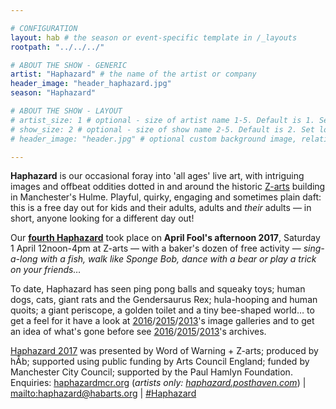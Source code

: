 ```yaml
---

# CONFIGURATION
layout: hab # the season or event-specific template in /_layouts
rootpath: "../../../"

# ABOUT THE SHOW - GENERIC
artist: "Haphazard" # the name of the artist or company
header_image: "header_haphazard.jpg"   
season: "Haphazard" 

# ABOUT THE SHOW - LAYOUT
# artist_size: 1 # optional - size of artist name 1-5. Default is 1. Set longer names to lower values
# show_size: 2 # optional - size of show name 2-5. Default is 2. Set longer names to lower values
# header_image: "header.jpg" # optional custom background image, relative to current page

---         
```

**Haphazard** is our occasional foray into 'all ages' live art, with intriguing images and offbeat oddities dotted in and around the historic <a href="http://www.z-arts.org" target="_blank">Z-arts</a> building in Manchester's Hulme. Playful, quirky, engaging and sometimes plain daft: this is a free day out for kids and their adults, adults and *their* adults — in short, anyone looking for a different day out!        
        
Our **[fourth Haphazard](/archive/2017-haphazard)** took place on **April Fool's afternoon 2017**, Saturday 1 April 12noon-4pm at Z-arts — with a baker's dozen of free activity — *sing-a-long with a fish, walk like Sponge Bob, dance with a bear or play a trick on your friends…*        
         
To date, Haphazard has seen ping pong balls and squeaky toys; human dogs, cats, giant rats and the Gendersaurus Rex; hula-hooping and human quoits; a giant periscope, a golden toilet and a tiny bee-shaped world… to get a feel for it have a look at [2016](/galleries/2016-haphazard)/[2015](/galleries/2015-haphazard)/[2013](/galleries/2013-haphazard)'s image galleries and to get an idea of what's gone before see [2016](/archive/2016-haphazard)/[2015](/archive/2015-haphazard)/[2013](/archive/2013-spring/haphazard)'s archives.        
        
[Haphazard 2017](/archive/2017-haphazard) was presented by Word of Warning + Z-arts; produced by hÅb; supported using public funding by Arts Council England; funded by Manchester City Council; supported by the Paul Hamlyn Foundation.         
Enquiries: <a href="http://haphazardmcr.org" target="_blank">haphazardmcr.org</a> (*artists only: <a href="http://haphazard.posthaven.com" target="_blank">haphazard.posthaven.com</a>*) | <mailto:haphazard@habarts.org> | <a href="http://twitter.com/hashtag/Haphazard" target="_blank">#Haphazard</a>
